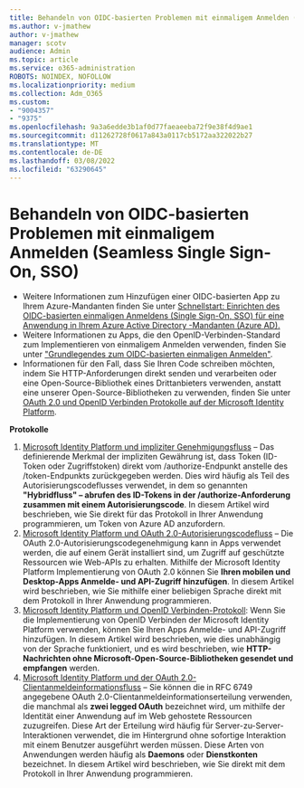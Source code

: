 ```yaml
---
title: Behandeln von OIDC-basierten Problemen mit einmaligem Anmelden (Seamless Single Sign-On, SSO)
ms.author: v-jmathew
author: v-jmathew
manager: scotv
audience: Admin
ms.topic: article
ms.service: o365-administration
ROBOTS: NOINDEX, NOFOLLOW
ms.localizationpriority: medium
ms.collection: Adm_O365
ms.custom:
- "9004357"
- "9375"
ms.openlocfilehash: 9a3a6edde3b1af0d77faeaeeba72f9e38f4d9ae1
ms.sourcegitcommit: d11262728f0617a843a0117cb5172aa322022b27
ms.translationtype: MT
ms.contentlocale: de-DE
ms.lasthandoff: 03/08/2022
ms.locfileid: "63290645"
---
```

# <a name="troubleshoot-oidc-based-seamless-single-sign-on-sso-issues"></a>Behandeln von OIDC-basierten Problemen mit einmaligem Anmelden (Seamless Single Sign-On, SSO)

- Weitere Informationen zum Hinzufügen einer OIDC-basierten App zu Ihrem Azure-Mandanten finden Sie unter [Schnellstart: Einrichten des OIDC-basierten einmaligen Anmeldens (Single Sign-On, SSO) für eine Anwendung in Ihrem Azure Active Directory -Mandanten (Azure AD).](https://docs.microsoft.com/azure/active-directory/manage-apps/add-application-portal-setup-oidc-sso)
- Weitere Informationen zu Apps, die den OpenID-Verbinden-Standard zum Implementieren von einmaligem Anmelden verwenden, finden Sie unter ["Grundlegendes zum OIDC-basierten einmaligen Anmelden"](https://docs.microsoft.com/azure/active-directory/manage-apps/configure-oidc-single-sign-on).
- Informationen für den Fall, dass Sie Ihren Code schreiben möchten, indem Sie HTTP-Anforderungen direkt senden und verarbeiten oder eine Open-Source-Bibliothek eines Drittanbieters verwenden, anstatt eine unserer Open-Source-Bibliotheken zu verwenden, finden Sie unter [OAuth 2.0 und OpenID Verbinden Protokolle auf der Microsoft Identity Platform](https://docs.microsoft.com/azure/active-directory/develop/active-directory-v2-protocols).

**Protokolle**

1. [Microsoft Identity Platform und impliziter Genehmigungsfluss](https://docs.microsoft.com/azure/active-directory/develop/v2-oauth2-implicit-grant-flow) – Das definierende Merkmal der impliziten Gewährung ist, dass Token (ID-Token oder Zugriffstoken) direkt vom /authorize-Endpunkt anstelle des /token-Endpunkts zurückgegeben werden. Dies wird häufig als Teil des Autorisierungscodeflusses verwendet, in dem so genannten **"Hybridfluss" – abrufen des ID-Tokens in der /authorize-Anforderung zusammen mit einem Autorisierungscode**. In diesem Artikel wird beschrieben, wie Sie direkt für das Protokoll in Ihrer Anwendung programmieren, um Token von Azure AD anzufordern.
2. [Microsoft Identity Platform und OAuth 2.0-Autorisierungscodefluss](https://docs.microsoft.com/azure/active-directory/develop/v2-oauth2-auth-code-flow) – Die OAuth 2.0-Autorisierungscodegenehmigung kann in Apps verwendet werden, die auf einem Gerät installiert sind, um Zugriff auf geschützte Ressourcen wie Web-APIs zu erhalten. Mithilfe der Microsoft Identity Platform Implementierung von OAuth 2.0 können Sie **Ihren mobilen und Desktop-Apps Anmelde- und API-Zugriff hinzufügen**. In diesem Artikel wird beschrieben, wie Sie mithilfe einer beliebigen Sprache direkt mit dem Protokoll in Ihrer Anwendung programmieren.
3. [Microsoft Identity Platform und OpenID Verbinden-Protokoll](https://docs.microsoft.com/azure/active-directory/develop/v2-protocols-oidc): Wenn Sie die Implementierung von OpenID Verbinden der Microsoft Identity Platform verwenden, können Sie Ihren Apps Anmelde- und API-Zugriff hinzufügen. In diesem Artikel wird beschrieben, wie dies unabhängig von der Sprache funktioniert, und es wird beschrieben, wie **HTTP-Nachrichten ohne Microsoft-Open-Source-Bibliotheken gesendet und empfangen** werden.
4. [Microsoft Identity Platform und der OAuth 2.0-Clientanmeldeinformationsfluss](https://docs.microsoft.com/azure/active-directory/develop/v2-oauth2-client-creds-grant-flow) – Sie können die in RFC 6749 angegebene OAuth 2.0-Clientanmeldeinformationserteilung verwenden, die manchmal als **zwei legged OAuth** bezeichnet wird, um mithilfe der Identität einer Anwendung auf im Web gehostete Ressourcen zuzugreifen. Diese Art der Erteilung wird häufig für Server-zu-Server-Interaktionen verwendet, die im Hintergrund ohne sofortige Interaktion mit einem Benutzer ausgeführt werden müssen. Diese Arten von Anwendungen werden häufig als **Daemons** oder **Dienstkonten** bezeichnet. In diesem Artikel wird beschrieben, wie Sie direkt mit dem Protokoll in Ihrer Anwendung programmieren.
